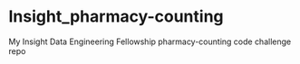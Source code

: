 # Insight_pharmacy-counting
My Insight Data Engineering Fellowship pharmacy-counting code challenge repo
